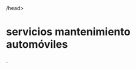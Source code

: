 <html>
  <head>
  <title> SERVICIOS JANAT
    </title>
      /head>
    <body>
      <h1>servicios mantenimiento automóviles</h1>
        <a href= "indice.html"> </a>.
    </body>
</html>


